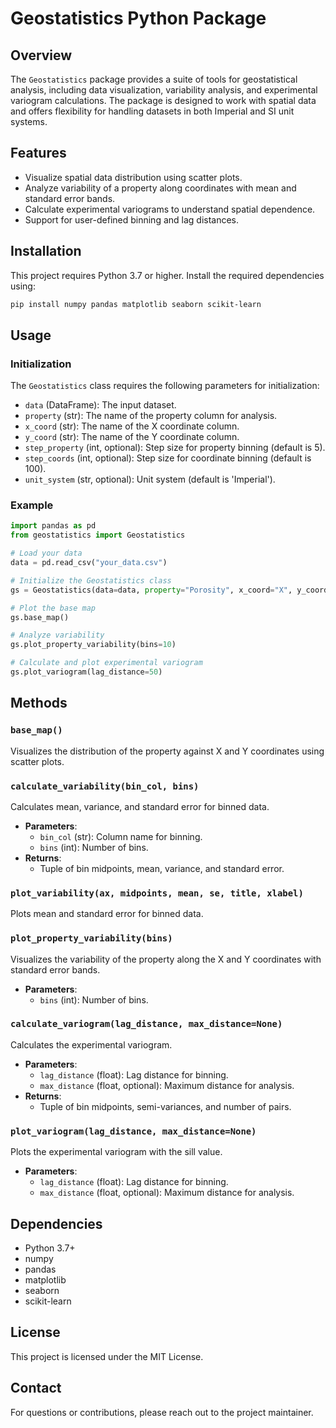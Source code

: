 # Geostatistics Python Package

## Overview
The `Geostatistics` package provides a suite of tools for geostatistical analysis, including data visualization, variability analysis, and experimental variogram calculations. The package is designed to work with spatial data and offers flexibility for handling datasets in both Imperial and SI unit systems.

## Features
- Visualize spatial data distribution using scatter plots.
- Analyze variability of a property along coordinates with mean and standard error bands.
- Calculate experimental variograms to understand spatial dependence.
- Support for user-defined binning and lag distances.

## Installation
This project requires Python 3.7 or higher. Install the required dependencies using:
```bash
pip install numpy pandas matplotlib seaborn scikit-learn
```

## Usage
### Initialization
The `Geostatistics` class requires the following parameters for initialization:
- `data` (DataFrame): The input dataset.
- `property` (str): The name of the property column for analysis.
- `x_coord` (str): The name of the X coordinate column.
- `y_coord` (str): The name of the Y coordinate column.
- `step_property` (int, optional): Step size for property binning (default is 5).
- `step_coords` (int, optional): Step size for coordinate binning (default is 100).
- `unit_system` (str, optional): Unit system (default is 'Imperial').

### Example
```python
import pandas as pd
from geostatistics import Geostatistics

# Load your data
data = pd.read_csv("your_data.csv")

# Initialize the Geostatistics class
gs = Geostatistics(data=data, property="Porosity", x_coord="X", y_coord="Y")

# Plot the base map
gs.base_map()

# Analyze variability
gs.plot_property_variability(bins=10)

# Calculate and plot experimental variogram
gs.plot_variogram(lag_distance=50)
```

## Methods
### `base_map()`
Visualizes the distribution of the property against X and Y coordinates using scatter plots.

### `calculate_variability(bin_col, bins)`
Calculates mean, variance, and standard error for binned data.
- **Parameters**:
  - `bin_col` (str): Column name for binning.
  - `bins` (int): Number of bins.
- **Returns**:
  - Tuple of bin midpoints, mean, variance, and standard error.

### `plot_variability(ax, midpoints, mean, se, title, xlabel)`
Plots mean and standard error for binned data.

### `plot_property_variability(bins)`
Visualizes the variability of the property along the X and Y coordinates with standard error bands.
- **Parameters**:
  - `bins` (int): Number of bins.

### `calculate_variogram(lag_distance, max_distance=None)`
Calculates the experimental variogram.
- **Parameters**:
  - `lag_distance` (float): Lag distance for binning.
  - `max_distance` (float, optional): Maximum distance for analysis.
- **Returns**:
  - Tuple of bin midpoints, semi-variances, and number of pairs.

### `plot_variogram(lag_distance, max_distance=None)`
Plots the experimental variogram with the sill value.
- **Parameters**:
  - `lag_distance` (float): Lag distance for binning.
  - `max_distance` (float, optional): Maximum distance for analysis.

## Dependencies
- Python 3.7+
- numpy
- pandas
- matplotlib
- seaborn
- scikit-learn

## License
This project is licensed under the MIT License.

## Contact
For questions or contributions, please reach out to the project maintainer.

